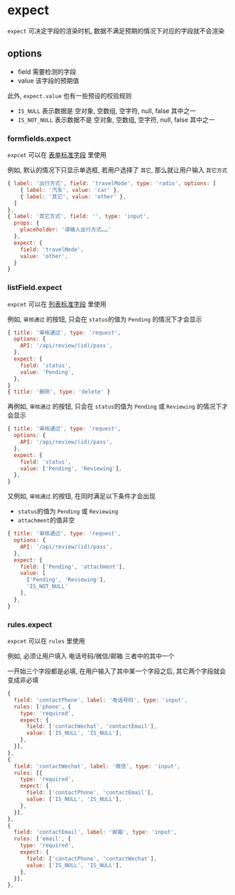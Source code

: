 # expect

`expect` 可决定字段的渲染时机, 数据不满足预期的情况下对应的字段就不会渲染

## options

- field 需要检测的字段
- value 该字段的预期值

此外, `expect.value` 也有一些预设的校验规则

- `IS_NULL` 表示数据是 空对象, 空数组, 空字符, null, false 其中之一
- `IS_NOT_NULL` 表示数据不是 空对象, 空数组, 空字符, null, false 其中之一

### formfields.expect

`expcet` 可以在 [表单标准字段](./标准%20field/formField/README.md) 里使用

例如, 默认的情况下只显示单选框, 若用户选择了 `其它`, 那么就让用户输入 `其它方式`

```javascript
{ label: '出行方式', field: 'travelMode', type: 'radio', options: [
    { label: '汽车', value: 'car' },
    { label: '其它', value: 'other' },
  ]
},
{ label: '其它方式', field: '', type: 'input', 
  props: {
    placeholder: '请输入出行方式……'
  },
  expect: {
    field: 'travelMode',
    value: 'other',
  }
}
```

### listField.expect

`expcet` 可以在 [列表标准字段](./标准%20field/listField/README.md) 里使用

例如, `审核通过` 的按钮, 只会在 `status`的值为 `Pending` 的情况下才会显示

```javascript
{ title: '审核通过', type: 'request', 
  options: {
    API: '/api/review/(id)/pass',
  },
  expect: {
    field: 'status',
    value: 'Pending',
  },
}
{ title: '删除', type: 'delete' }
```

再例如, `审核通过` 的按钮, 只会在 `status`的值为 `Pending` 或 `Reviewing` 的情况下才会显示

```javascript
{ title: '审核通过', type: 'request', 
  options: {
    API: '/api/review/(id)/pass',
  },
  expect: {
    field: 'status',
    value: ['Pending', 'Reviewing'],
  },
}
```

又例如, `审核通过` 的按钮, 在同时满足以下条件才会出现

- `status`的值为 `Pending` 或 `Reviewing`
- `attachment`的值非空

```javascript
{ title: '审核通过', type: 'request', 
  options: {
    API: '/api/review/(id)/pass',
  },
  expect: {
    field: ['Pending', 'attachment'],
    value: [
      ['Pending', 'Reviewing'],
      'IS_NOT_NULL'
    ],
  },
}
```

### rules.expect

`expcet` 可以在 `rules` 里使用

例如, 必须让用户填入 电话号码/微信/邮箱 三者中的其中一个

一开始三个字段都是必填, 在用户输入了其中某一个字段之后, 其它两个字段就会变成非必填

```javascript
{
  field: 'contactPhone', label: '电话号码', type: 'input',
  rules: ['phone', {
    type: 'required',
    expect: {
      field: ['contactWechat', 'contactEmail'],
      value: ['IS_NULL', 'IS_NULL'],
    },
  }],
},
{
  field: 'contactWechat', label: '微信', type: 'input',
  rules: [{
    type: 'required',
    expect: {
      field: ['contactPhone', 'contactEmail'],
      value: ['IS_NULL', 'IS_NULL'],
    },
  }],
},
{
  field: 'contactEmail', label: '邮箱', type: 'input',
  rules: ['email', {
    type: 'required',
    expect: {
      field: ['contactPhone', 'contactWechat'],
      value: ['IS_NULL', 'IS_NULL'],
    },
  }],
},
```
